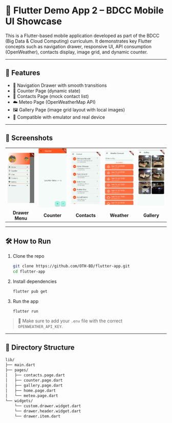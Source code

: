 # 📱 Flutter Demo App 2 – BDCC Mobile UI Showcase

This is a Flutter-based mobile application developed as part of the BDCC (Big Data & Cloud Computing) curriculum. It demonstrates key Flutter concepts such as navigation drawer, responsive UI, API consumption (OpenWeather), contacts display, image grid, and dynamic counter.

---

## 🧩 Features

- 🚀 Navigation Drawer with smooth transitions
- 🔢 Counter Page (dynamic state)
- 📇 Contacts Page (mock contact list)
- ☁️ Meteo Page (OpenWeatherMap API)
- 🖼️ Gallery Page (image grid layout with local images)
- 📱 Compatible with emulator and real device

---

## 📸 Screenshots

<table>
  <tr>
    <td><img src="screenshots/menu.png" width="200"/></td>
    <td><img src="screenshots/counter.png" width="200"/></td>
    <td><img src="screenshots/contacts.png" width="200"/></td>
    <td><img src="screenshots/weather.png" width="200"/></td>
    <td><img src="screenshots/gallery.png" width="200"/></td>
  </tr>
  <tr>
    <td align="center"><b>Drawer Menu</b></td>
    <td align="center"><b>Counter</b></td>
    <td align="center"><b>Contacts</b></td>
    <td align="center"><b>Weather</b></td>
    <td align="center"><b>Gallery</b></td>
  </tr>
</table>

---
## 🛠️ How to Run

1. Clone the repo
   ```bash
   git clone https://github.com/OTH-BD/flutter-app.git
   cd flutter-app
   ```

2. Install dependencies
   ```bash
   flutter pub get
   ```

3. Run the app
   ```bash
   flutter run
   ```

> 📝 Make sure to add your `.env` file with the correct `OPENWEATHER_API_KEY`.

---

## 📂 Directory Structure

```
lib/
├── main.dart
├── pages/
│   ├── contacts.page.dart
│   ├── counter.page.dart
│   ├── gallery.page.dart
│   ├── home.page.dart
│   └── meteo.page.dart
└── widgets/
    └── custom.drawer.widget.dart
    └── drawer.header.widget.dart
    └── drawer.item.dart
```
